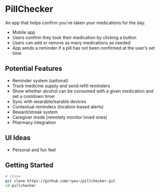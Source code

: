 # PillChecker

An app that helps confirm you’ve taken your medications for the day.  

- Mobile app  
- Users confirm they took their medication by clicking a button  
- Users can add or remove as many medications as needed  
- App sends a reminder if a pill has not been confirmed at the user’s set time  

## Potential Features
- Reminder system (optional)  
- Track medicine supply and send refill reminders  
- Show whether alcohol can be consumed with a given medication and set a cooldown timer  
- Sync with wearable/earable devices  
- Contextual reminders (location-based alerts)  
- Reward/streak system  
- Caregiver mode (remotely monitor loved ones)  
- Pharmacy integration  

## UI Ideas
- Personal and fun feel

## Getting Started
```bash
# clone
git clone https://github.com/<you>/pillchecker.git
cd pillchecker
```
